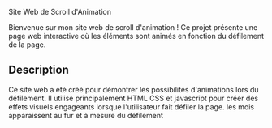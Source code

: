 Site Web de Scroll d'Animation

Bienvenue sur mon site web de scroll d'animation ! Ce projet présente une page web interactive où les éléments sont animés en fonction du défilement de la page.

## Description

Ce site web a été créé pour démontrer les possibilités d'animations lors du défilement. Il utilise principalement HTML  CSS et javascript pour créer des effets visuels engageants lorsque l'utilisateur fait défiler la page.
les mois apparaissent au fur et à mesure du défilement 

 

